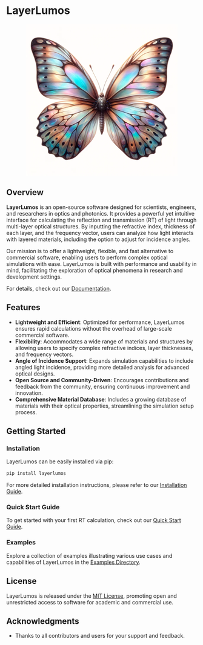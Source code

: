 # LayerLumos

<p align="center">
<img src="https://raw.githubusercontent.com/mil152/LayerLumos/main/docs/assets/icon3.jpg" width="400" />
</p>

## Overview

**LayerLumos** is an open-source software designed for scientists, engineers, and researchers in optics and photonics. It provides a powerful yet intuitive interface for calculating the reflection and transmission (RT) of light through multi-layer optical structures. By inputting the refractive index, thickness of each layer, and the frequency vector, users can analyze how light interacts with layered materials, including the option to adjust for incidence angles.

Our mission is to offer a lightweight, flexible, and fast alternative to commercial software, enabling users to perform complex optical simulations with ease. LayerLumos is built with performance and usability in mind, facilitating the exploration of optical phenomena in research and development settings.

For details, check out our [Documentation](https://mil152.github.io/LayerLumos/index.html).

## Features

- **Lightweight and Efficient**: Optimized for performance, LayerLumos ensures rapid calculations without the overhead of large-scale commercial software.
- **Flexibility**: Accommodates a wide range of materials and structures by allowing users to specify complex refractive indices, layer thicknesses, and frequency vectors.
- **Angle of Incidence Support**: Expands simulation capabilities to include angled light incidence, providing more detailed analysis for advanced optical designs.
- **Open Source and Community-Driven**: Encourages contributions and feedback from the community, ensuring continuous improvement and innovation.
- **Comprehensive Material Database**: Includes a growing database of materials with their optical properties, streamlining the simulation setup process.

## Getting Started

### Installation

LayerLumos can be easily installed via pip:

```bash
pip install layerlumos
```

For more detailed installation instructions, please refer to our [Installation Guide](https://github.com/Mil152/LayerLumos/docs/installation.md).

### Quick Start Guide

To get started with your first RT calculation, check out our [Quick Start Guide](https://github.com/Mil152/LayerLumos/docs/quickstart.md).

### Examples

Explore a collection of examples illustrating various use cases and capabilities of LayerLumos in the [Examples Directory](https://mil152.github.io/LayerLumos/examples.html#jupyter-notebook-examples).

## License

LayerLumos is released under the [MIT License](LICENSE), promoting open and unrestricted access to software for academic and commercial use.

## Acknowledgments

- Thanks to all contributors and users for your support and feedback.

